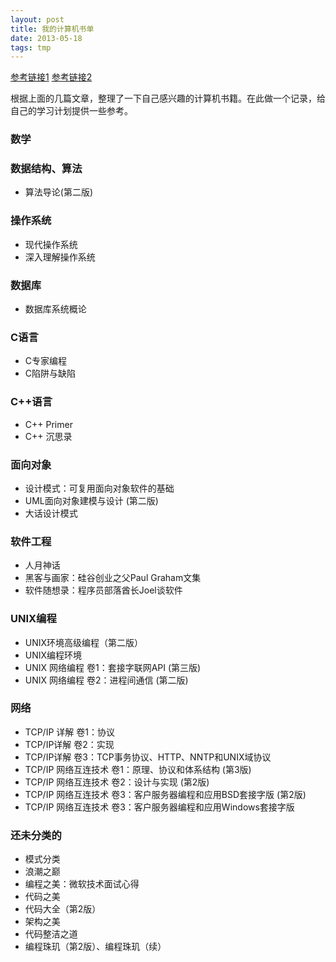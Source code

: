 ```yaml
---
layout: post
title: 我的计算机书单
date: 2013-05-18
tags: tmp
---
```


[参考链接1](http://blog.jobbole.com/1383/)
[参考链接2](http://blog.chinaunix.net/uid-26102866-id-3044733.html)

根据上面的几篇文章，整理了一下自己感兴趣的计算机书籍。在此做一个记录，给自己的学习计划提供一些参考。

### 数学

### 数据结构、算法

+ 算法导论(第二版)

### 操作系统

+ 现代操作系统
+ 深入理解操作系统

### 数据库

+ 数据库系统概论

### C语言

+ C专家编程
+ C陷阱与缺陷

### C++语言

+ C++ Primer
+ C++ 沉思录

### 面向对象

+ 设计模式：可复用面向对象软件的基础
+ UML面向对象建模与设计 (第二版)
+ 大话设计模式

### 软件工程

+ 人月神话
+ 黑客与画家：硅谷创业之父Paul Graham文集
+ 软件随想录：程序员部落酋长Joel谈软件

### UNIX编程

+ UNIX环境高级编程（第二版）
+ UNIX编程环境
+ UNIX 网络编程 卷1：套接字联网API (第三版)
+ UNIX 网络编程 卷2：进程间通信 (第二版)

### 网络

+ TCP/IP 详解 卷1：协议
+ TCP/IP详解 卷2：实现
+ TCP/IP详解 卷3：TCP事务协议、HTTP、NNTP和UNIX域协议
+ TCP/IP 网络互连技术 卷1：原理、协议和体系结构 (第3版)
+ TCP/IP 网络互连技术 卷2：设计与实现 (第2版)
+ TCP/IP 网络互连技术 卷3：客户服务器编程和应用BSD套接字版 (第2版)
+ TCP/IP 网络互连技术 卷3：客户服务器编程和应用Windows套接字版

### 还未分类的

+ 模式分类
+ 浪潮之巅
+ 编程之美：微软技术面试心得
+ 代码之美
+ 代码大全（第2版）
+ 架构之美
+ 代码整洁之道
+ 编程珠玑（第2版）、编程珠玑（续）
